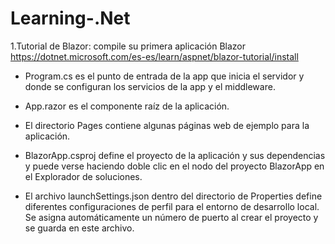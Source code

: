 # Learning-.Net
1.Tutorial de Blazor: compile su primera aplicación Blazor https://dotnet.microsoft.com/es-es/learn/aspnet/blazor-tutorial/install

- Program.cs es el punto de entrada de la app que inicia el servidor y donde se configuran los servicios de la app y el middleware.

- App.razor es el componente raíz de la aplicación.

- El directorio Pages contiene algunas páginas web de ejemplo para la aplicación.

- BlazorApp.csproj define el proyecto de la aplicación y sus dependencias y puede verse haciendo doble clic en el nodo del proyecto BlazorApp en el Explorador de soluciones.

- El archivo launchSettings.json dentro del directorio de Properties define diferentes configuraciones de perfil para el entorno de desarrollo local. Se asigna automáticamente un número de puerto al crear el proyecto y se guarda en este archivo.
